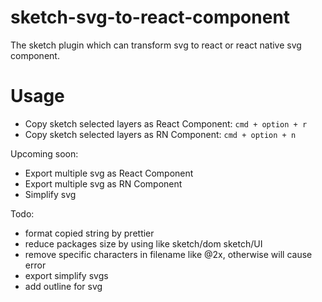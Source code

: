# sketch-svg-to-react-component

The sketch plugin which can transform svg to react or react native svg component. 

# Usage

- Copy sketch selected layers as React Component:  `cmd + option + r`
- Copy sketch selected layers as RN Component: `cmd + option + n`

Upcoming soon:

- Export multiple svg as React Component
- Export multiple svg as RN Component
- Simplify svg


Todo:

- format copied string by prettier
- reduce packages size by using like sketch/dom sketch/UI
- remove specific characters in filename like @2x, otherwise will cause error
- export simplify svgs
- add outline for svg